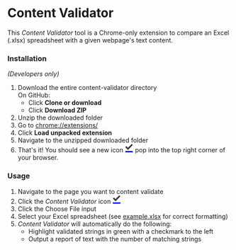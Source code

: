 Content Validator 
=====
This *Content Validator* tool is a Chrome-only extension to compare an Excel (.xlsx) spreadsheet with a given webpage's text content.

### Installation
_(Developers only)_
1. Download the entire content-validator directory  
   On GitHub: 
    - Click **Clone or download**
    - Click **Download ZIP**
2. Unzip the downloaded folder
3. Go to [chrome://extensions/](chrome://extensions/)
4. Click **Load unpacked extension**
5. Navigate to the unzipped downloaded folder
6. That's it! You should see a new icon ![alt text](https://github.com/tepahk/content-validator/raw/master/assets/images/icon.png "Content Validator icon") pop into the top right corner of your browser.


### Usage
1. Navigate to the page you want to content validate
2. Click the *Content Validator* icon ![alt text](https://github.com/tepahk/content-validator/raw/master/assets/images/icon.png "Content Validator icon")
3. Click the Choose File input
4. Select your Excel spreadsheet (see [example.xlsx](https://github.com/tepahk/content-validator/raw/master/example.xlsx) for correct formatting)
5. *Content Validator* will automatically do the following:
    - Highlight validated strings in green with a checkmark to the left
    - Output a report of text with the number of matching strings
